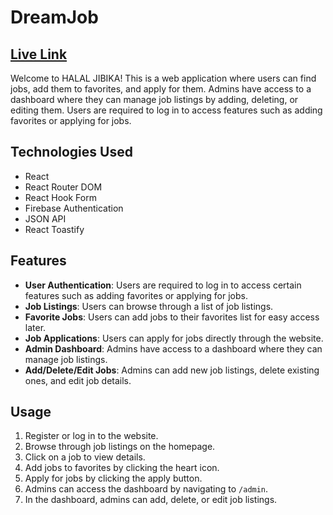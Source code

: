 # DreamJob

## [Live Link](https://dream-job-nine.vercel.app/)

Welcome to HALAL JIBIKA! This is a web application where users can find jobs, add them to favorites, and apply for them. Admins have access to a dashboard where they can manage job listings by adding, deleting, or editing them. Users are required to log in to access features such as adding favorites or applying for jobs.

## Technologies Used

- React
- React Router DOM
- React Hook Form
- Firebase Authentication
- JSON API
- React Toastify

## Features

- **User Authentication**: Users are required to log in to access certain features such as adding favorites or applying for jobs.
- **Job Listings**: Users can browse through a list of job listings.
- **Favorite Jobs**: Users can add jobs to their favorites list for easy access later.
- **Job Applications**: Users can apply for jobs directly through the website.
- **Admin Dashboard**: Admins have access to a dashboard where they can manage job listings.
- **Add/Delete/Edit Jobs**: Admins can add new job listings, delete existing ones, and edit job details.




## Usage

1. Register or log in to the website.
2. Browse through job listings on the homepage.
3. Click on a job to view details.
4. Add jobs to favorites by clicking the heart icon.
5. Apply for jobs by clicking the apply button.
6. Admins can access the dashboard by navigating to `/admin`.
7. In the dashboard, admins can add, delete, or edit job listings.



